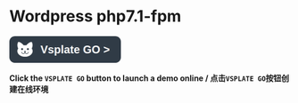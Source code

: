 # Wordpress php7.1-fpm

<a href="https://www.vsplate.com/?docker-compose=https://github.com/vsplate/dcenvs/wordpress/php7.1-fpm"><img alt="VSPLATE GO" src="https://raw.githubusercontent.com/vsplate/images/master/vsgo_btn.png" width="200px"></a>

**Click the `VSPLATE GO` button to launch a demo online / 点击`VSPLATE GO`按钮创建在线环境**